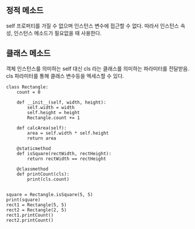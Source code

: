 ## 정적 메소드
self 프로퍼티를 가질 수 없으며 인스턴스 변수에 접근할 수 없다. 따라서 인스턴스 속성, 인스턴스 메소드가 필요없을 때 사용한다.

## 클래스 메소드
객체 인스턴스를 의미하는 self 대신 cls 라는 클래스를 의미하는 파라미터를 전달받음. cls 파라미터를 통해 클래스 변수등을 엑세스할 수 있다.


```
class Rectangle:
    count = 0

    def __init__(self, width, height):
        self.width = width
        self.height = height
        Rectangle.count += 1

    def calcArea(self):
        area = self.width * self.height
        return area
    
    @staticmethod
    def isSquare(rectWidth, rectHeight):
        return rectWidth == rectHeight

    @classmethod
    def printCount(cls):
        print(cls.count)


square = Rectangle.isSquare(5, 5)
print(square)
rect1 = Rectangle(5, 5)
rect2 = Rectangle(2, 5)
rect1.printCount()
rect2.printCount()
```
